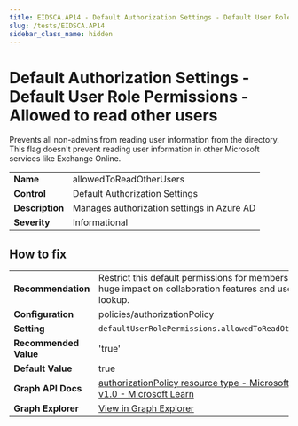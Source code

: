 ```yaml
---
title: EIDSCA.AP14 - Default Authorization Settings - Default User Role Permissions - Allowed to read other users
slug: /tests/EIDSCA.AP14
sidebar_class_name: hidden
---
```


# Default Authorization Settings - Default User Role Permissions - Allowed to read other users

Prevents all non-admins from reading user information from the directory. This flag doesn't prevent reading user information in other Microsoft services like Exchange Online.

| | |
|-|-|
| **Name** | allowedToReadOtherUsers |
| **Control** | Default Authorization Settings |
| **Description** | Manages authorization settings in Azure AD |
| **Severity** | Informational |

## How to fix
| | |
|-|-|
| **Recommendation** | Restrict this default permissions for members have huge impact on collaboration features and user lookup. |
| **Configuration** | policies/authorizationPolicy |
| **Setting** | `defaultUserRolePermissions.allowedToReadOtherUsers` |
| **Recommended Value** | 'true' |
| **Default Value** | true |
| **Graph API Docs** | [authorizationPolicy resource type - Microsoft Graph v1.0 - Microsoft Learn](https://learn.microsoft.com/en-us/graph/api/resources/authorizationpolicy) |
| **Graph Explorer** | [View in Graph Explorer](https://developer.microsoft.com/en-us/graph/graph-explorer?request=policies/authorizationPolicy&method=GET&version=beta&GraphUrl=https://graph.microsoft.com) |



